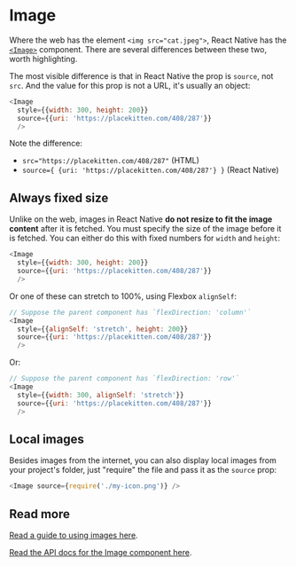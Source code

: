 # Image

Where the web has the element `<img src="cat.jpeg">`, React Native has the [`<Image>`](https://facebook.github.io/react-native/docs/image) component. There are several differences between these two, worth highlighting.

The most visible difference is that in React Native the prop is `source`, not `src`. And the value for this prop is not a URL, it's usually an object:

```js
<Image
  style={{width: 300, height: 200}}
  source={{uri: 'https://placekitten.com/408/287'}}
  />
```

Note the difference:

- `src="https://placekitten.com/408/287"` (HTML)
- `source={ {uri: 'https://placekitten.com/408/287'} }` (React Native)

## Always fixed size

Unlike on the web, images in React Native **do not resize to fit the image content** after it is fetched. You must specify the size of the image before it is fetched. You can either do this with fixed numbers for `width` and `height`:

```js
<Image
  style={{width: 300, height: 200}}
  source={{uri: 'https://placekitten.com/408/287'}}
  />
```

Or one of these can stretch to 100%, using Flexbox `alignSelf`:

```js
// Suppose the parent component has `flexDirection: 'column'`
<Image
  style={{alignSelf: 'stretch', height: 200}}
  source={{uri: 'https://placekitten.com/408/287'}}
  />
```

Or:

```js
// Suppose the parent component has `flexDirection: 'row'`
<Image
  style={{width: 300, alignSelf: 'stretch'}}
  source={{uri: 'https://placekitten.com/408/287'}}
  />
```

## Local images

Besides images from the internet, you can also display local images from your project's folder, just "require" the file and pass it as the `source` prop:

```js
<Image source={require('./my-icon.png')} />
```

## Read more

[Read a guide to using images here](https://facebook.github.io/react-native/docs/images).

[Read the API docs for the Image component here](https://facebook.github.io/react-native/docs/image).
